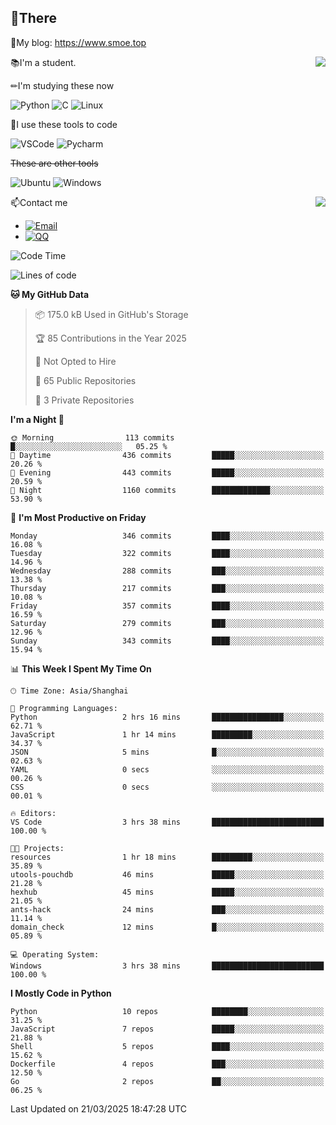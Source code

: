 
## 👏There

📰My blog: https://www.smoe.top

<img align="right" src="https://github-readme-stats.vercel.app/api/top-langs/?username=AkashiCoin"/>


📚I'm a student.

✏I'm studying these now

![Python](https://img.shields.io/badge/-Python-blue?style=flat-square&logo=Python&logoColor=fff)
![C](https://img.shields.io/badge/-C-585858?style=flat-square&logo=C&logoColor=fff)
![Linux](https://img.shields.io/badge/-Linux-black?style=flat-square&logo=Linux&logoColor=fff)

🔨I use these tools to code

![VSCode](https://img.shields.io/badge/-VSCode-blue?style=flat-square&logo=visualstudiocode&logoColor=fff)
![Pycharm](https://img.shields.io/badge/-Pycharm-green?style=flat-square&logo=pycharm&logoColor=fff)

 ~~These are other tools~~

![Ubuntu](https://img.shields.io/badge/-Ubuntu-orange?style=flat-square&logo=Ubuntu&logoColor=fff)
![Windows](https://img.shields.io/badge/-Windows-blue?style=flat-square&logo=Windows&logoColor=fff)

<img align="right" src="https://github-readme-stats.vercel.app/api?username=AkashiCoin" />


📫Contact me

* [![Email](https://img.shields.io/badge/Email-l1040186796@gmail.com-1?style=social&logoColor=fff)](mailto:l1040186796@gmail.com)
* [![QQ](https://img.shields.io/badge/QQ-1040186796-1?style=social&logoColor=fff)](tencent://AddContact/?fromId=45&fromSubId=1&subcmd=all&uin=1040186796&website=www.oicqzone.com)

<!--START_SECTION:waka-->
![Code Time](http://img.shields.io/badge/Code%20Time-1%2C388%20hrs%2026%20mins-blue)

![Lines of code](https://img.shields.io/badge/From%20Hello%20World%20I%27ve%20Written-393.9%20thousand%20lines%20of%20code-blue)

**🐱 My GitHub Data** 

> 📦 175.0 kB Used in GitHub's Storage 
 > 
> 🏆 85 Contributions in the Year 2025
 > 
> 🚫 Not Opted to Hire
 > 
> 📜 65 Public Repositories 
 > 
> 🔑 3 Private Repositories 
 > 
**I'm a Night 🦉** 

```text
🌞 Morning                113 commits         █░░░░░░░░░░░░░░░░░░░░░░░░   05.25 % 
🌆 Daytime                436 commits         █████░░░░░░░░░░░░░░░░░░░░   20.26 % 
🌃 Evening                443 commits         █████░░░░░░░░░░░░░░░░░░░░   20.59 % 
🌙 Night                  1160 commits        █████████████░░░░░░░░░░░░   53.90 % 
```
📅 **I'm Most Productive on Friday** 

```text
Monday                   346 commits         ████░░░░░░░░░░░░░░░░░░░░░   16.08 % 
Tuesday                  322 commits         ████░░░░░░░░░░░░░░░░░░░░░   14.96 % 
Wednesday                288 commits         ███░░░░░░░░░░░░░░░░░░░░░░   13.38 % 
Thursday                 217 commits         ███░░░░░░░░░░░░░░░░░░░░░░   10.08 % 
Friday                   357 commits         ████░░░░░░░░░░░░░░░░░░░░░   16.59 % 
Saturday                 279 commits         ███░░░░░░░░░░░░░░░░░░░░░░   12.96 % 
Sunday                   343 commits         ████░░░░░░░░░░░░░░░░░░░░░   15.94 % 
```


📊 **This Week I Spent My Time On** 

```text
🕑︎ Time Zone: Asia/Shanghai

💬 Programming Languages: 
Python                   2 hrs 16 mins       ████████████████░░░░░░░░░   62.71 % 
JavaScript               1 hr 14 mins        █████████░░░░░░░░░░░░░░░░   34.37 % 
JSON                     5 mins              █░░░░░░░░░░░░░░░░░░░░░░░░   02.63 % 
YAML                     0 secs              ░░░░░░░░░░░░░░░░░░░░░░░░░   00.26 % 
CSS                      0 secs              ░░░░░░░░░░░░░░░░░░░░░░░░░   00.01 % 

🔥 Editors: 
VS Code                  3 hrs 38 mins       █████████████████████████   100.00 % 

🐱‍💻 Projects: 
resources                1 hr 18 mins        █████████░░░░░░░░░░░░░░░░   35.89 % 
utools-pouchdb           46 mins             █████░░░░░░░░░░░░░░░░░░░░   21.28 % 
hexhub                   45 mins             █████░░░░░░░░░░░░░░░░░░░░   21.05 % 
ants-hack                24 mins             ███░░░░░░░░░░░░░░░░░░░░░░   11.14 % 
domain_check             12 mins             █░░░░░░░░░░░░░░░░░░░░░░░░   05.89 % 

💻 Operating System: 
Windows                  3 hrs 38 mins       █████████████████████████   100.00 % 
```

**I Mostly Code in Python** 

```text
Python                   10 repos            ████████░░░░░░░░░░░░░░░░░   31.25 % 
JavaScript               7 repos             █████░░░░░░░░░░░░░░░░░░░░   21.88 % 
Shell                    5 repos             ████░░░░░░░░░░░░░░░░░░░░░   15.62 % 
Dockerfile               4 repos             ███░░░░░░░░░░░░░░░░░░░░░░   12.50 % 
Go                       2 repos             ██░░░░░░░░░░░░░░░░░░░░░░░   06.25 % 
```




 Last Updated on 21/03/2025 18:47:28 UTC
<!--END_SECTION:waka-->
